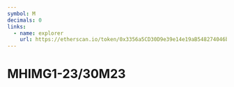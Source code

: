 ```yaml
---
symbol: M
decimals: 0
links:
  - name: explorer
    url: https://etherscan.io/token/0x3356a5CD30D9e39e14e19aB548274046b1B89949
---
```


# MHIMG1-23/30M23
